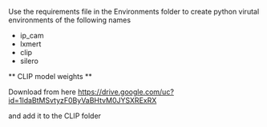 Use the requirements file in the Environments folder to create python virutal environments of the following names
- ip_cam
- lxmert
- clip
- silero

** CLIP model weights **

Download from here
https://drive.google.com/uc?id=1IdaBtMSvtyzF0ByVaBHtvM0JYSXRExRX

and add it to the CLIP folder
